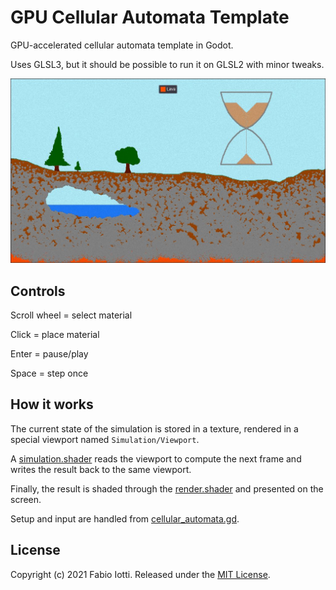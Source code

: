 GPU Cellular Automata Template
==============================

GPU-accelerated cellular automata template in Godot.

Uses GLSL3, but it should be possible to run it on GLSL2 with minor tweaks.

![](screen/screen1.jpg)

## Controls

Scroll wheel = select material

Click = place material

Enter = pause/play

Space = step once

## How it works

The current state of the simulation is stored in a texture, rendered in a special
viewport named `Simulation/Viewport`.

A [simulation.shader](simulation.shader) reads the viewport to compute the next
frame and writes the result back to the same viewport.

Finally, the result is shaded through the [render.shader](render.shader) and
presented on the screen.

Setup and input are handled from [cellular_automata.gd](cellular_automata.gd).

## License

Copyright (c) 2021 Fabio Iotti. Released under the [MIT License](LICENSE).
